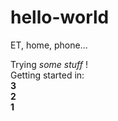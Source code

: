 # hello-world

ET, home, phone...

Trying _some stuff_ !  
Getting started in:  
**3**  
**2**  
**1**




